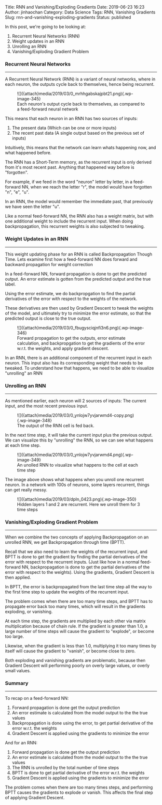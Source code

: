 Title: RNN and Vanishing/Exploding Gradients
Date: 2019-06-23 16:23
Author: jinhaochan
Category: Data Science
Tags: RNN, Vanishing Gradients
Slug: rnn-and-vanishing-exploding-gradients
Status: published

<!-- wp:paragraph -->

In this post, we're going to be looking at:

<!-- /wp:paragraph -->

<!-- wp:list {"ordered":true} -->

1.  Recurrent Neural Networks (RNN)
2.  Weight updates in an RNN
3.  Unrolling an RNN
4.  Vanishing/Exploding Gradient Problem

<!-- /wp:list -->

<!-- wp:heading {"level":3} -->

### Recurrent Neural Networks

<!-- /wp:heading -->

<!-- wp:separator -->

------------------------------------------------------------------------

<!-- /wp:separator -->

</p>
<!-- wp:paragraph -->

A Recurrent Neural Network (RNN) is a variant of neural networks, where in each neuron, the outputs cycle back to themselves, hence being recurrent.

<!-- /wp:paragraph -->

<!-- wp:image {"id":345} -->

<figure class="wp-block-image">
![]({attach}media/2019/03/0_mrhhgabskajpbt21.png){.wp-image-345}  

<figcaption>
Each neuron's output cycle back to themselves, as compared to a feed-forward neural network

</figcaption>
</figure>
<!-- /wp:image -->

<!-- wp:paragraph -->

This means that each neuron in an RNN has two sources of inputs:

<!-- /wp:paragraph -->

<!-- wp:list {"ordered":true} -->

1.  The present data (Which can be one or more inputs)
2.  The recent past data (A single output based on the previous set of inputs)

<!-- /wp:list -->

<!-- wp:paragraph -->

Intuitively, this means that the network can learn whats happening now, and what happened before.

<!-- /wp:paragraph -->

<!-- wp:paragraph -->

The RNN has a Short-Term memory, as the recurrent input is only derived from it's most recent past. Anything that happened way before is "forgotten".

<!-- /wp:paragraph -->

<!-- wp:paragraph -->

For example, if we feed in the word "neuron" letter by letter, in a feed-forward NN, when we reach the letter "r", the model would have forgotten "n", "e", "u".

<!-- /wp:paragraph -->

<!-- wp:paragraph -->

In an RNN, the model would remember the immediate past, that previously we have seen the letter "u".

<!-- /wp:paragraph -->

<!-- wp:paragraph -->

Like a normal feed-forward NN, the RNN also has a weight matrix, but with one additional weight to include the recurrent input. When doing backpropagation, this recurrent weights is also subjected to tweaking.

<!-- /wp:paragraph -->

<!-- wp:heading {"level":3} -->

### Weight Updates in an RNN

<!-- /wp:heading -->

<!-- wp:separator -->

------------------------------------------------------------------------

<!-- /wp:separator -->

</p>
<!-- wp:paragraph -->

This weight updating phase for an RNN is called Backpropagation Though Time. Lets examine first how a feed-forward NN does forward and backward propagation for weight correction

<!-- /wp:paragraph -->

<!-- wp:paragraph -->

In a feed-forward NN, forward propagation is done to get the predicted output. An error estimate is gotten from the predicted output and the true label.

<!-- /wp:paragraph -->

<!-- wp:paragraph -->

Using the error estimate, we do backpropgation to find the partial derivatives of the error with respect to the weights of the network.

<!-- /wp:paragraph -->

<!-- wp:paragraph -->

These derivatives are then used by Gradient Descent to tweak the weights of the model, and ultimately try to minimize the error estimate, so that the predicted output is close to the true output.

<!-- /wp:paragraph -->

<!-- wp:image {"id":346,"align":"center"} -->

<div class="wp-block-image">

<figure class="aligncenter">
![]({attach}media/2019/03/0_fbugysciqjnfi3n6.png){.wp-image-346}  
<figcaption>
Forward propagation to get the outputs, error estimate calculation, and backpropgation to get the gradients of the error w.r.t. the weights, and apply gradient descent.  
</figcaption>
</figure>

</div>

<!-- /wp:image -->

<!-- wp:paragraph -->

In an RNN, there is an additional component of the recurrent input in each neuron. This input also has its corresponding weight that needs to be tweaked. To understand how that happens, we need to be able to visualize "unrolling" an RNN

<!-- /wp:paragraph -->

<!-- wp:heading {"level":3} -->

### Unrolling an RNN

<!-- /wp:heading -->

<!-- wp:separator -->

------------------------------------------------------------------------

<!-- /wp:separator -->

</p>
<!-- wp:paragraph -->

As mentioned earlier, each neuron will 2 sources of inputs: The current input, and the most recent previous input.

<!-- /wp:paragraph -->

<!-- wp:image {"id":348,"align":"center"} -->

<div class="wp-block-image">

<figure class="aligncenter">
![]({attach}media/2019/03/0_ynlojw7yvjarwmd4-copy.png){.wp-image-348}  
<figcaption>
The output of the RNN cell is fed back.
</figcaption>
</figure>

</div>

<!-- /wp:image -->

<!-- wp:paragraph -->

In the next time step, it will take the current input plus the previous output. We can visualize this by "unrolling" the RNN, so we can see what happens at each time step.

<!-- /wp:paragraph -->

<!-- wp:image {"id":349,"align":"center"} -->

<div class="wp-block-image">

<figure class="aligncenter">
![]({attach}media/2019/03/0_ynlojw7yvjarwmd4.png){.wp-image-349}  
<figcaption>
An unolled RNN to visualize what happens to the cell at each time step
</figcaption>
</figure>

</div>

<!-- /wp:image -->

<!-- wp:paragraph -->

The image above shows what happens when you unroll one recurrent neuron. In a network with 100s of neurons, some layers recurrent, things can get really messy.

<!-- /wp:paragraph -->

<!-- wp:image {"id":350,"align":"center"} -->

<div class="wp-block-image">

<figure class="aligncenter">
![]({attach}media/2019/03/dpln_0423.png){.wp-image-350}  
<figcaption>
Hidden layers 1 and 2 are recurrent. Here we unroll them for 3 time steps
</figcaption>
</figure>

</div>

<!-- /wp:image -->

<!-- wp:heading {"level":3} -->

### Vanishing/Exploding Gradient Problem

<!-- /wp:heading -->

<!-- wp:separator -->

------------------------------------------------------------------------

<!-- /wp:separator -->

</p>
<!-- wp:paragraph -->

When we combine the two concepts of applying Backpropagation on an unrolled RNN, we get Backpropagation through time (BPTT).

<!-- /wp:paragraph -->

<!-- wp:paragraph -->

Recall that we also need to learn the weights of the recurrent input, and BPTT is done to get the gradient by finding the partial derivatives of the error with respect to the recurrent inputs. (Just like how in a normal feed-forward NN, backpropagation is done to get the partial derivatives of the error with respect to the weights). Using the gradients, Gradient Descent is then applied.

<!-- /wp:paragraph -->

<!-- wp:paragraph -->

In BPTT, the error is backpropagated from the last time step all the way to the first time step to update the weights of the recurrent input.

<!-- /wp:paragraph -->

<!-- wp:paragraph -->

The problem comes when there are too many time steps, and BPTT has to propagate error back too many times, which will result in the gradients exploding, or vanishing.

<!-- /wp:paragraph -->

<!-- wp:paragraph -->

At each time step, the gradients are multiplied by each other via matrix multiplication because of chain rule. If the gradient is greater than 1.0, a large number of time steps will cause the gradient to "explode", or become too large.

<!-- /wp:paragraph -->

<!-- wp:paragraph -->

Likewise, when the gradient is less than 1.0, multiplying it too many times by itself will cause the gradient to "vanish", or become close to zero.

<!-- /wp:paragraph -->

<!-- wp:paragraph -->

Both exploding and vanishing gradients are problematic, because then Gradient Descent will performing poorly on overly large values, or overly small values.

<!-- /wp:paragraph -->

<!-- wp:heading {"level":3} -->

### Summary

<!-- /wp:heading -->

<!-- wp:separator -->

------------------------------------------------------------------------

<!-- /wp:separator -->

</p>
<!-- wp:paragraph -->

To recap on a feed-forward NN:

<!-- /wp:paragraph -->

<!-- wp:list {"ordered":true} -->

1.  Forward propagation is done get the output prediction
2.  An error estimate is calculated from the model output to the the true values
3.  Backpropagation is done using the error, to get partial derivative of the error w.r.t. the weights
4.  Gradient Descent is applied using the gradients to minimize the error

<!-- /wp:list -->

<!-- wp:paragraph -->

And for an RNN:

<!-- /wp:paragraph -->

<!-- wp:list {"ordered":true} -->

1.  Forward propagation is done get the output prediction
2.  An error estimate is calculated from the model output to the the true values
3.  The RNN is unrolled by the total number of time steps
4.  BPTT is done to get partial derivative of the error w.r.t. the weights
5.  Gradient Descent is applied using the gradients to minimize the error

<!-- /wp:list -->

<!-- wp:paragraph -->

The problem comes when there are too many times steps, and performing BPTT causes the gradients to explode or vanish. This affects the final step of applying Gradient Descent.

<!-- /wp:paragraph -->

<!-- wp:paragraph -->

<!-- /wp:paragraph -->
